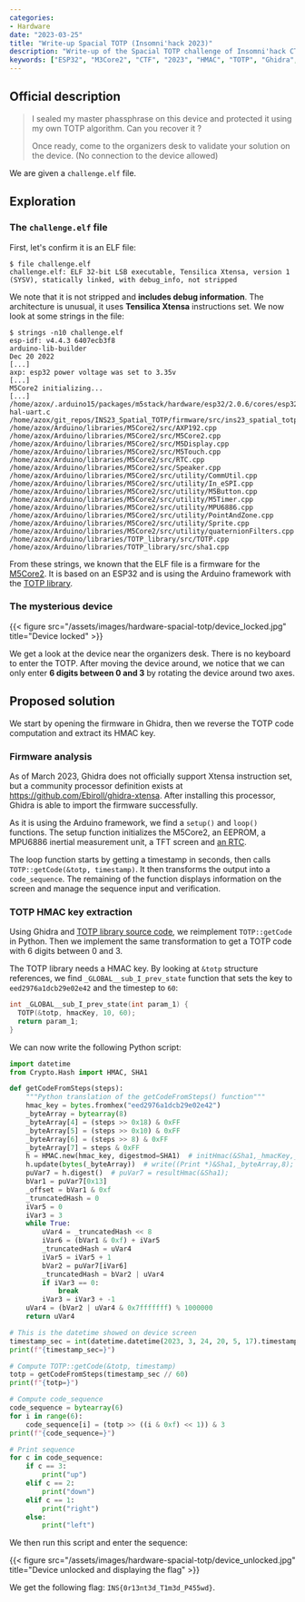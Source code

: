 ```yaml
---
categories:
- Hardware
date: "2023-03-25"
title: "Write-up Spacial TOTP (Insomni'hack 2023)"
description: "Write-up of the Spacial TOTP challenge of Insomni'hack CTF 2023."
keywords: ["ESP32", "M3Core2", "CTF", "2023", "HMAC", "TOTP", "Ghidra", "Spacial"]
---
```


## Official description

> I sealed my master phassphrase on this device and protected it using my own TOTP algorithm. Can you recover it ?
>
> Once ready, come to the organizers desk to validate your solution on the device. (No connection to the device allowed)

We are given a `challenge.elf` file.

## Exploration

### The `challenge.elf` file

First, let's confirm it is an ELF file:
```
$ file challenge.elf
challenge.elf: ELF 32-bit LSB executable, Tensilica Xtensa, version 1 (SYSV), statically linked, with debug_info, not stripped
```

We note that it is not stripped and **includes debug information**. The architecture is unusual, it uses **Tensilica Xtensa** instructions set.
We now look at some strings in the file:
```
$ strings -n10 challenge.elf
esp-idf: v4.4.3 6407ecb3f8
arduino-lib-builder
Dec 20 2022
[...]
axp: esp32 power voltage was set to 3.35v
[...]
M5Core2 initializing...
[...]
/home/azox/.arduino15/packages/m5stack/hardware/esp32/2.0.6/cores/esp32/esp32-hal-uart.c
/home/azox/git_repos/INS23_Spatial_TOTP/firmware/src/ins23_spatial_totp
/home/azox/Arduino/libraries/M5Core2/src/AXP192.cpp
/home/azox/Arduino/libraries/M5Core2/src/M5Core2.cpp
/home/azox/Arduino/libraries/M5Core2/src/M5Display.cpp
/home/azox/Arduino/libraries/M5Core2/src/M5Touch.cpp
/home/azox/Arduino/libraries/M5Core2/src/RTC.cpp
/home/azox/Arduino/libraries/M5Core2/src/Speaker.cpp
/home/azox/Arduino/libraries/M5Core2/src/utility/CommUtil.cpp
/home/azox/Arduino/libraries/M5Core2/src/utility/In_eSPI.cpp
/home/azox/Arduino/libraries/M5Core2/src/utility/M5Button.cpp
/home/azox/Arduino/libraries/M5Core2/src/utility/M5Timer.cpp
/home/azox/Arduino/libraries/M5Core2/src/utility/MPU6886.cpp
/home/azox/Arduino/libraries/M5Core2/src/utility/PointAndZone.cpp
/home/azox/Arduino/libraries/M5Core2/src/utility/Sprite.cpp
/home/azox/Arduino/libraries/M5Core2/src/utility/quaternionFilters.cpp
/home/azox/Arduino/libraries/TOTP_library/src/TOTP.cpp
/home/azox/Arduino/libraries/TOTP_library/src/sha1.cpp
```

From these strings, we known that the ELF file is a firmware for the
[M5Core2](https://github.com/m5stack/M5Core2).
It is based on an ESP32 and is using the Arduino framework with the
[TOTP library](https://github.com/lucadentella/TOTP-Arduino).

### The mysterious device

{{< figure src="/assets/images/hardware-spacial-totp/device_locked.jpg" title="Device locked" >}}

We get a look at the device near the organizers desk.
There is no keyboard to enter the TOTP.
After moving the device around, we notice that we can only enter **6 digits
between 0 and 3** by rotating the device around two axes.

## Proposed solution

We start by opening the firmware in Ghidra, then we reverse the TOTP code
computation and extract its HMAC key.

### Firmware analysis

As of March 2023, Ghidra does not officially support Xtensa instruction set,
but a community processor definition exists at <https://github.com/Ebiroll/ghidra-xtensa>.
After installing this processor, Ghidra is able to import the firmware successfully.

As it is using the Arduino framework, we find a `setup()` and `loop()` functions.
The setup function initializes the M5Core2, an EEPROM, a MPU6886 inertial
measurement unit, a TFT screen and [an RTC](https://en.wikipedia.org/wiki/Real-time_clock).

The loop function starts by getting a timestamp in seconds, then calls `TOTP::getCode(&totp, timestamp)`.
It then transforms the output into a `code_sequence`.
The remaining of the function displays information on the screen and manage
the sequence input and verification.

### TOTP HMAC key extraction

Using Ghidra and [TOTP library source code](https://github.com/lucadentella/TOTP-Arduino), we reimplement `TOTP::getCode` in Python.
Then we implement the same transformation to get a TOTP code with 6 digits between 0 and 3.

The TOTP library needs a HMAC key. By looking at `&totp` structure references,
we find `_GLOBAL__sub_I_prev_state` function that sets the key to `eed2976a1dcb29e02e42` and the timestep to `60`:
```C
int _GLOBAL__sub_I_prev_state(int param_1) {
  TOTP(&totp, hmacKey, 10, 60);
  return param_1;
}
```

We can now write the following Python script:
```Python
import datetime
from Crypto.Hash import HMAC, SHA1

def getCodeFromSteps(steps):
    """Python translation of the getCodeFromSteps() function"""
    hmac_key = bytes.fromhex("eed2976a1dcb29e02e42")
    _byteArray = bytearray(8)
    _byteArray[4] = (steps >> 0x18) & 0xFF
    _byteArray[5] = (steps >> 0x10) & 0xFF
    _byteArray[6] = (steps >> 8) & 0xFF
    _byteArray[7] = steps & 0xFF
    h = HMAC.new(hmac_key, digestmod=SHA1)  # initHmac(&Sha1,_hmacKey,_keyLength);
    h.update(bytes(_byteArray))  # write((Print *)&Sha1,_byteArray,8);
    puVar7 = h.digest()  # puVar7 = resultHmac(&Sha1);
    bVar1 = puVar7[0x13]
    _offset = bVar1 & 0xf
    _truncatedHash = 0
    iVar5 = 0
    iVar3 = 3
    while True:
        uVar4 = _truncatedHash << 8
        iVar6 = (bVar1 & 0xf) + iVar5
        _truncatedHash = uVar4
        iVar5 = iVar5 + 1
        bVar2 = puVar7[iVar6]
        _truncatedHash = bVar2 | uVar4
        if iVar3 == 0:
            break
        iVar3 = iVar3 + -1
    uVar4 = (bVar2 | uVar4 & 0x7fffffff) % 1000000
    return uVar4

# This is the datetime showed on device screen 
timestamp_sec = int(datetime.datetime(2023, 3, 24, 20, 5, 17).timestamp())
print(f"{timestamp_sec=}")

# Compute TOTP::getCode(&totp, timestamp)
totp = getCodeFromSteps(timestamp_sec // 60)
print(f"{totp=}")

# Compute code_sequence
code_sequence = bytearray(6)
for i in range(6):
    code_sequence[i] = (totp >> ((i & 0xf) << 1)) & 3
print(f"{code_sequence=}")

# Print sequence
for c in code_sequence:
    if c == 3:
        print("up")
    elif c == 2:
        print("down")
    elif c == 1:
        print("right")
    else:
        print("left")
```

We then run this script and enter the sequence:

{{< figure src="/assets/images/hardware-spacial-totp/device_unlocked.jpg" title="Device unlocked and displaying the flag" >}}

We get the following flag: `INS{0r13nt3d_T1m3d_P455wd}`.
